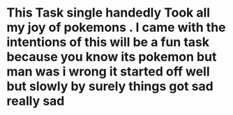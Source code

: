 # This Task single handedly Took all my joy of pokemons . I came with the intentions of this will be a fun task because you know its pokemon but man was i wrong it started off well but slowly by surely things got sad really sad
